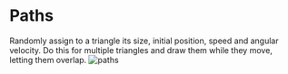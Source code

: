 # Paths
Randomly assign to a triangle its size, initial position, speed and angular velocity. Do this for multiple triangles and draw them while they move, letting them overlap.
![paths](https://user-images.githubusercontent.com/42772160/180459697-2df26567-1646-402a-95c4-9984bd7b745b.png)
